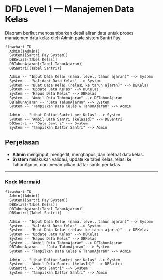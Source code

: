 # DFD Level 1 — Manajemen Data Kelas

Diagram berikut menggambarkan detail aliran data untuk proses manajemen data kelas oleh Admin pada sistem Santri Pay.

```mermaid
flowchart TD
  Admin((Admin))
  System([Santri Pay System])
  DBKelas[(Tabel Kelas)]
  DBTahunAjaran[(Tabel TahunAjaran)]
  DBSantri[(Tabel Santri)]

  Admin -- "Input Data Kelas (nama, level, tahun ajaran)" --> System
  System -- "Validasi Data Kelas" --> System
  System -- "Buat Data Kelas (relasi ke tahun ajaran)" --> DBKelas
  System -- "Update Data Kelas" --> DBKelas
  System -- "Hapus Data Kelas" --> DBKelas
  System -- "Ambil Data TahunAjaran" --> DBTahunAjaran
  DBTahunAjaran -- "Data TahunAjaran" --> System
  System -- "Tampilkan Data Kelas & TahunAjaran" --> Admin

  Admin -- "Lihat Daftar Santri per Kelas" --> System
  System -- "Ambil Data Santri (kelasId)" --> DBSantri
  DBSantri -- "Data Santri" --> System
  System -- "Tampilkan Daftar Santri" --> Admin
```

## Penjelasan
- **Admin** menginput, mengedit, menghapus, dan melihat data kelas.
- **System** melakukan validasi, update ke tabel Kelas, relasi ke TahunAjaran, dan menampilkan daftar santri per kelas.

---

### Kode Mermaid
```mermaid
flowchart TD
  Admin((Admin))
  System([Santri Pay System])
  DBKelas[(Tabel Kelas)]
  DBTahunAjaran[(Tabel TahunAjaran)]
  DBSantri[(Tabel Santri)]

  Admin -- "Input Data Kelas (nama, level, tahun ajaran)" --> System
  System -- "Validasi Data Kelas" --> System
  System -- "Buat Data Kelas (relasi ke tahun ajaran)" --> DBKelas
  System -- "Update Data Kelas" --> DBKelas
  System -- "Hapus Data Kelas" --> DBKelas
  System -- "Ambil Data TahunAjaran" --> DBTahunAjaran
  DBTahunAjaran -- "Data TahunAjaran" --> System
  System -- "Tampilkan Data Kelas & TahunAjaran" --> Admin

  Admin -- "Lihat Daftar Santri per Kelas" --> System
  System -- "Ambil Data Santri (kelasId)" --> DBSantri
  DBSantri -- "Data Santri" --> System
  System -- "Tampilkan Daftar Santri" --> Admin
``` 